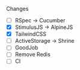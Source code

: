 Changes
- [ ] RSpec -> Cucumber
- [x] StimulusJS -> AlpineJS
- [x] TailwindCSS
- [ ] ActiveStorage -> Shrine
- [ ] GoodJob
- [ ] Remove Redis
- [ ] CI
